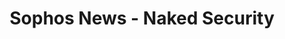---
title: Sophos News - Naked Security
description: Insights, education and and advice on cybersecurity issues and threats.
url: https://news.sophos.com/en-us/category/serious-security/
image:
    # url: '/assets/images/cafe.png'
    # alt: 'Cafe'
tags: ['news', 'threat-intelligence']
listedDate: 2023-11-08
published: true
---